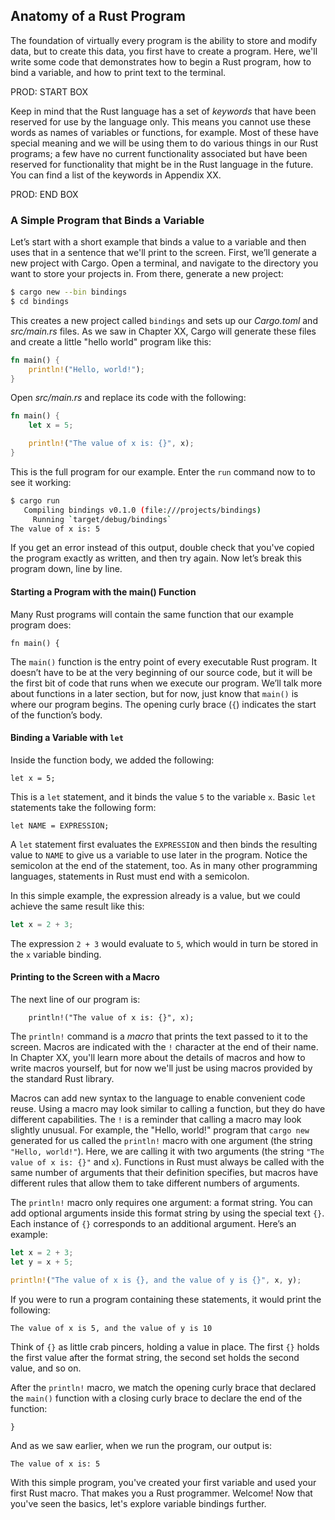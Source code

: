 ## Anatomy of a Rust Program

The foundation of virtually every program is the ability to store and modify
data, but to create this data, you first have to create a program. Here, we'll
write some code that demonstrates how to begin a Rust program, how to bind a
variable, and how to print text to the terminal.

PROD: START BOX

Keep in mind that the Rust language has a set of *keywords* that have
been reserved for use by the language only. This means you cannot use these
words as names of variables or functions, for example. Most of these have
special meaning and we will be using them to do various things in our Rust
programs; a few have no current functionality associated but have been reserved
for functionality that might be in the Rust language in the future. You can find a list of the keywords in Appendix XX.

PROD: END BOX

### A Simple Program that Binds a Variable

Let’s start with a short example that binds a value to a variable and then uses
that in a sentence that we'll print to the screen. First, we’ll generate a new
project with Cargo. Open a terminal, and navigate to the directory you want to
store your projects in. From there, generate a new project:

```bash
$ cargo new --bin bindings
$ cd bindings
```

This creates a new project called `bindings` and sets up our *Cargo.toml* and
*src/main.rs* files. As we saw in Chapter XX, Cargo will generate these files
and create a little "hello world" program like this:

```rust
fn main() {
    println!("Hello, world!");
}
```

Open *src/main.rs* and replace its code with the following:

```rust
fn main() {
    let x = 5;

    println!("The value of x is: {}", x);
}
```

This is the full program for our example. Enter the `run` command now to to see
it working:

```bash
$ cargo run
   Compiling bindings v0.1.0 (file:///projects/bindings)
     Running `target/debug/bindings`
The value of x is: 5
```

If you get an error instead of this output, double check that you've copied the
program exactly as written, and then try again. Now let’s break this program
down, line by line.

#### Starting a Program with the main() Function

Many Rust programs will contain the same function that our example program does:

```rust,ignore
fn main() {
```

The `main()` function is the entry point of every executable Rust program. It
doesn’t have to be at the very beginning of our source code, but it will be the
first bit of code that runs when we execute our program. We’ll talk more about
functions in a later section, but for now, just know that `main()` is
where our program begins. The opening curly brace (`{`) indicates the start of
the function’s body.

#### Binding a Variable with `let`

Inside the function body, we added the following:

```rust,ignore
let x = 5;
```

This is a `let` statement, and it binds the value `5` to the variable `x`.
Basic `let` statements take the following form:

```text
let NAME = EXPRESSION;
```

A `let` statement first evaluates the `EXPRESSION` and then binds the resulting
value to `NAME` to give us a variable to use later in the program. Notice the
semicolon at the end of the statement, too. As in many other programming
languages, statements in Rust must end with a semicolon.

In this simple example, the expression already is a value, but we could achieve
the same result like this:

```rust
let x = 2 + 3;
```

The expression `2 + 3` would evaluate to `5`, which would in turn be stored in
the `x` variable binding.

#### Printing to the Screen with a Macro

The next line of our program is:

```rust,ignore
    println!("The value of x is: {}", x);
```

The `println!` command is a *macro* that prints the text passed to it to the
screen. Macros are indicated with the `!` character at the end of their name.
In Chapter XX, you'll learn more about the details of macros and how to
write macros yourself, but for now we'll just be using macros provided by the
standard Rust library.

Macros can add new syntax to the language to enable convenient code reuse.
Using a macro may look similar to calling a function, but they do have
different capabilities. The `!` is a reminder that calling a macro may look
slightly unusual. For example, the "Hello, world!" program that `cargo new`
generated for us called the `println!` macro with one argument (the string
`"Hello, world!"`). Here, we are calling it with two arguments (the string
`"The value of x is: {}"` and `x`). Functions in Rust must always be called
with the same number of arguments that their definition specifies, but macros
have different rules that allow them to take different numbers of arguments.

The `println!` macro only requires one argument: a format string. You can add
optional arguments inside this format string by using the special text `{}`.
Each instance of `{}` corresponds to an additional argument. Here’s an example:

```rust
let x = 2 + 3;
let y = x + 5;

println!("The value of x is {}, and the value of y is {}", x, y);
```

If you were to run a program containing these statements, it would print the
following:

```text
The value of x is 5, and the value of y is 10
```

Think of `{}` as little crab pincers, holding a value in place. The first `{}`
holds the first value after the format string, the second set holds the second
value, and so on.

After the `println!` macro, we match the opening curly brace that declared the
`main()` function with a closing curly brace to declare the end of the function:

```rust,ignore
}
```

And as we saw earlier, when we run the program, our output is:

```text
The value of x is: 5
```

With this simple program, you've created your first variable and used your
first Rust macro. That makes you a Rust programmer. Welcome! Now that you've
seen the basics, let's explore variable bindings further.
